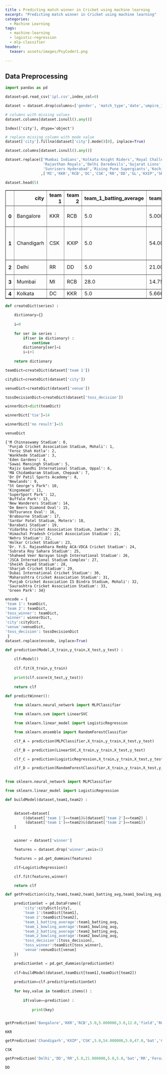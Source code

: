 ```yaml
---
title : Predicting match winner in Cricket using machine learning
excerpt: "Predicting match winner in Cricket using machine learning"
categories:
  - Machine Learning
tags:
  - machine-learning
  - logistic-regression
  - mlp-classifier
header:
  teaser: assets/images/PsyCoder1.png
    
---
```


## Data Preprocessing


```python
import pandas as pd
```


```python
dataset=pd.read_csv('ipl.csv',index_col=0)
```


```python
dataset = dataset.drop(columns=['gender', 'match_type','date','umpire_1','umpire_2','player of the match','win_by_runs','win_by_wickets'])
```


```python
# columns with missing values
dataset.columns[dataset.isnull().any()]
```




    Index(['city'], dtype='object')




```python
# replace missing column with mode value
dataset['city'].fillna(dataset['city'].mode()[0], inplace=True)
```


```python
dataset.columns[dataset.isnull().any()]

dataset.replace(['Mumbai Indians','Kolkata Knight Riders','Royal Challengers Bangalore','Deccan Chargers','Chennai Super Kings',
                 'Rajasthan Royals','Delhi Daredevils','Gujarat Lions','Kings XI Punjab',
                 'Sunrisers Hyderabad','Rising Pune Supergiants','Kochi Tuskers Kerala','Pune Warriors','Rising Pune Supergiant']
                ,['MI','KKR','RCB','DC','CSK','RR','DD','GL','KXIP','SRH','RPS','KTK','PW','RPS'],inplace=True)
```


```python
dataset.head(5)
```




<div>
<style scoped>
    .dataframe tbody tr th:only-of-type {
        vertical-align: middle;
    }

    .dataframe tbody tr th {
        vertical-align: top;
    }

    .dataframe thead th {
        text-align: right;
    }
</style>
<table border="1" class="dataframe">
  <thead>
    <tr style="text-align: right;">
      <th></th>
      <th>city</th>
      <th>team 1</th>
      <th>team 2</th>
      <th>team_1_batting_average</th>
      <th>team_1_bowling_average</th>
      <th>team_2_batting_average</th>
      <th>team_2_bowling_average</th>
      <th>toss_decision</th>
      <th>toss_winner</th>
      <th>venue</th>
      <th>winner</th>
    </tr>
  </thead>
  <tbody>
    <tr>
      <th>0</th>
      <td>Bangalore</td>
      <td>KKR</td>
      <td>RCB</td>
      <td>5.0</td>
      <td>5.000000</td>
      <td>3.0</td>
      <td>12.0</td>
      <td>field</td>
      <td>RCB</td>
      <td>M Chinnaswamy Stadium</td>
      <td>KKR</td>
    </tr>
    <tr>
      <th>1</th>
      <td>Chandigarh</td>
      <td>CSK</td>
      <td>KXIP</td>
      <td>5.0</td>
      <td>54.000000</td>
      <td>5.0</td>
      <td>47.0</td>
      <td>bat</td>
      <td>CSK</td>
      <td>Punjab Cricket Association Stadium, Mohali</td>
      <td>CSK</td>
    </tr>
    <tr>
      <th>2</th>
      <td>Delhi</td>
      <td>RR</td>
      <td>DD</td>
      <td>5.0</td>
      <td>21.000000</td>
      <td>5.0</td>
      <td>5.0</td>
      <td>bat</td>
      <td>RR</td>
      <td>Feroz Shah Kotla</td>
      <td>DD</td>
    </tr>
    <tr>
      <th>3</th>
      <td>Mumbai</td>
      <td>MI</td>
      <td>RCB</td>
      <td>28.0</td>
      <td>14.750000</td>
      <td>3.0</td>
      <td>19.0</td>
      <td>bat</td>
      <td>MI</td>
      <td>Wankhede Stadium</td>
      <td>RCB</td>
    </tr>
    <tr>
      <th>4</th>
      <td>Kolkata</td>
      <td>DC</td>
      <td>KKR</td>
      <td>5.0</td>
      <td>5.666667</td>
      <td>50.0</td>
      <td>10.0</td>
      <td>bat</td>
      <td>DC</td>
      <td>Eden Gardens</td>
      <td>KKR</td>
    </tr>
  </tbody>
</table>
</div>




```python
def createDict(series) :
    
    dictionary={}
    
    i=0
    
    for ser in series :
        if(ser in dictionary) :
            continue
        dictionary[ser]=i
        i=i+1
        
    return dictionary
```


```python
teamDict=createDict(dataset['team 1'])

cityDict=createDict(dataset['city'])

venueDict=createDict(dataset['venue'])

tossDecisionDict=createDict(dataset['toss_decision'])

winnerDict=dict(teamDict)

winnerDict['tie']=14

winnerDict['no result']=15
```


```python
venueDict
```




    {'M Chinnaswamy Stadium': 0,
     'Punjab Cricket Association Stadium, Mohali': 1,
     'Feroz Shah Kotla': 2,
     'Wankhede Stadium': 3,
     'Eden Gardens': 4,
     'Sawai Mansingh Stadium': 5,
     'Rajiv Gandhi International Stadium, Uppal': 6,
     'MA Chidambaram Stadium, Chepauk': 7,
     'Dr DY Patil Sports Academy': 8,
     'Newlands': 9,
     "St George's Park": 10,
     'Kingsmead': 11,
     'SuperSport Park': 12,
     'Buffalo Park': 13,
     'New Wanderers Stadium': 14,
     'De Beers Diamond Oval': 15,
     'OUTsurance Oval': 16,
     'Brabourne Stadium': 17,
     'Sardar Patel Stadium, Motera': 18,
     'Barabati Stadium': 19,
     'Vidarbha Cricket Association Stadium, Jamtha': 20,
     'Himachal Pradesh Cricket Association Stadium': 21,
     'Nehru Stadium': 22,
     'Holkar Cricket Stadium': 23,
     'Dr. Y.S. Rajasekhara Reddy ACA-VDCA Cricket Stadium': 24,
     'Subrata Roy Sahara Stadium': 25,
     'Shaheed Veer Narayan Singh International Stadium': 26,
     'JSCA International Stadium Complex': 27,
     'Sheikh Zayed Stadium': 28,
     'Sharjah Cricket Stadium': 29,
     'Dubai International Cricket Stadium': 30,
     'Maharashtra Cricket Association Stadium': 31,
     'Punjab Cricket Association IS Bindra Stadium, Mohali': 32,
     'Saurashtra Cricket Association Stadium': 33,
     'Green Park': 34}




```python
encode = {
'team 1': teamDict,
'team 2': teamDict,
'toss_winner': teamDict,
'winner': winnerDict,
'city':cityDict,
'venue':venueDict,
'toss_decision': tossDecisionDict    
 }
dataset.replace(encode, inplace=True)
```


```python
def prediction(Model,X_train,y_train,X_test,y_test) :
    
    clf=Model()
    
    clf.fit(X_train,y_train)
    
    print(clf.score(X_test,y_test))
    
    return clf
```


```python
def predictWinner():    
    
    from sklearn.neural_network import MLPClassifier

    from sklearn.svm import LinearSVC

    from sklearn.linear_model import LogisticRegression

    from sklearn.ensemble import RandomForestClassifier

    clf_A = prediction(MLPClassifier,X_train,y_train,X_test,y_test)

    clf_B = prediction(LinearSVC,X_train,y_train,X_test,y_test)

    clf_C = prediction(LogisticRegression,X_train,y_train,X_test,y_test)

    clf_D = prediction(RandomForestClassifier,X_train,y_train,X_test,y_test)
    
```


```python
from sklearn.neural_network import MLPClassifier

from sklearn.linear_model import LogisticRegression

def buildModel(dataset,team1,team2) :

    
    dataset=dataset[
        ((dataset['team 1']==team1)&(dataset['team 2']==team2) | 
         (dataset['team 1']==team2)&(dataset['team 2']==team1))
    ]


    winner = dataset['winner']

    features = dataset.drop('winner',axis=1)

    features = pd.get_dummies(features)

    clf=LogisticRegression()

    clf.fit(features,winner)

    return clf
```


```python
def getPrediction(city,team1,team2,team1_batting_avg,team1_bowling_avg,team2_batting_avg,team2_bowling_avg,toss_decision,toss_winner,venue) :

    predictionSet = pd.DataFrame({
        'city':cityDict[city],
        'team 1':teamDict[team1],
        'team 2':teamDict[team2],
        'team_1_batting_average':team1_batting_avg,
        'team_1_bowling_average':team1_bowling_avg,
        'team_2_batting_average':team2_batting_avg,
        'team_2_bowling_average':team2_bowling_avg,
        'toss_decision':[toss_decision],
        'toss_winner':teamDict[toss_winner],
        'venue':venueDict[venue]
    })

    predictionSet = pd.get_dummies(predictionSet)
    
    clf=buildModel(dataset,teamDict[team1],teamDict[team2])
    
    prediction=clf.predict(predictionSet)
    
    for key,value in teamDict.items() :
        
        if(value==prediction) :
            
            print(key)
```


```python

getPrediction('Bangalore','KKR','RCB',5.0,5.000000,3.0,12.0,'field','RCB','M Chinnaswamy Stadium')
```

    KKR



```python
getPrediction('Chandigarh','KXIP','CSK',5.0,54.000000,5.0,47.0,'bat','CSK','Punjab Cricket Association Stadium, Mohali')
```

    CSK



```python
getPrediction('Delhi','DD','RR',5.0,21.000000,5.0,5.0,'bat','RR','Feroz Shah Kotla')
```

    DD


